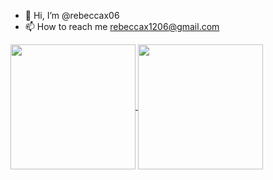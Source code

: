 - 👋 Hi, I’m @rebeccax06
- 📫 How to reach me rebeccax1206@gmail.com
<a href="https://github.com/anuraghazra/github-readme-stats">
  <img height=200 align="center" src="https://github-readme-stats.vercel.app/api?username=rebeccax06&show_icons=true&theme=omni&rank_icon=github" />
</a>
<a href="https://github.com/anuraghazra/convoychat">
  <img height=200 align="center" src="https://github-readme-stats.vercel.app/api/top-langs?username=rebeccax06&show_icons=true&theme=omni&layout=donut&card_width=320" />
</a>


